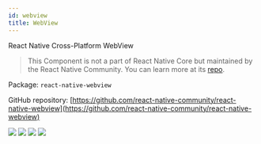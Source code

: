 ```yaml
---
id: webview
title: WebView
---
```


React Native Cross-Platform WebView

> This Component is not a part of React Native Core but maintained by the React Native Community. You can learn more at its [repo](https://github.com/react-native-community/react-native-webview).

Package: `react-native-webview`

GitHub repository: [https://github.com/react-native-community/react-native-webview](https://github.com/react-native-community/react-native-webview)

<div class="docs_badges">
<img src="https://img.shields.io/github/stars/react-native-community/react-native-webview?style=social" />
<img src="https://img.shields.io/github/issues-pr-raw/react-native-community/react-native-webview" />
<img src="https://img.shields.io/github/issues-raw/react-native-community/react-native-webview" />
<img src="https://img.shields.io/npm/v/react-native-webview" />
</div>

